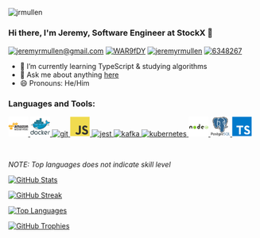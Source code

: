 <p align="left"> <img src="https://komarev.com/ghpvc/?username=jrmullen&label=Profile%20views&color=0e75b6&style=flat" alt="jrmullen" /> </p>

### Hi there, I'm Jeremy, Software Engineer at StockX 👋

<!-- Icons grabbed from https://rahuldkjain.github.io/gh-profile-readme-generator/ -->
<p align="left">
    <a href="https://linkedin.com/in/jeremyrmullen@gmail.com" target="blank"><img align="center" src="https://raw.githubusercontent.com/rahuldkjain/github-profile-readme-generator/master/src/images/icons/Social/linked-in-alt.svg" alt="jeremyrmullen@gmail.com" height="30" width="40" /></a>
    <a href="https://discord.gg/WAR9fDY" target="blank"><img align="center" src="https://raw.githubusercontent.com/rahuldkjain/github-profile-readme-generator/master/src/images/icons/Social/discord.svg" alt="WAR9fDY" height="30" width="40" /></a>
    <a href="https://twitter.com/jeremyrmullen" target="blank"><img align="center" src="https://raw.githubusercontent.com/rahuldkjain/github-profile-readme-generator/master/src/images/icons/Social/twitter.svg" alt="jeremyrmullen" height="30" width="40" /></a>
    <a href="https://stackoverflow.com/users/6348267" target="blank"><img align="center" src="https://raw.githubusercontent.com/rahuldkjain/github-profile-readme-generator/master/src/images/icons/Social/stack-overflow.svg" alt="6348267" height="30" width="40" /></a>
</p>

- 🌱 I’m currently learning TypeScript & studying algorithms
- 💬 Ask me about anything [here](https://github.com/jrmullen/jrmullen/issues)
- 😄 Pronouns: He/Him

### Languages and Tools:

<p align="left"> <a href="https://aws.amazon.com" target="_blank"> <img src="https://raw.githubusercontent.com/devicons/devicon/master/icons/amazonwebservices/amazonwebservices-original-wordmark.svg" alt="aws" width="40" height="40"/> </a> <a href="https://www.docker.com/" target="_blank"> <img src="https://raw.githubusercontent.com/devicons/devicon/master/icons/docker/docker-original-wordmark.svg" alt="docker" width="40" height="40"/> </a> <a href="https://git-scm.com/" target="_blank"> <img src="https://www.vectorlogo.zone/logos/git-scm/git-scm-icon.svg" alt="git" width="40" height="40"/> </a> <a href="https://developer.mozilla.org/en-US/docs/Web/JavaScript" target="_blank"> <img src="https://raw.githubusercontent.com/devicons/devicon/master/icons/javascript/javascript-original.svg" alt="javascript" width="40" height="40"/> </a> <a href="https://jestjs.io" target="_blank"> <img src="https://www.vectorlogo.zone/logos/jestjsio/jestjsio-icon.svg" alt="jest" width="40" height="40"/> </a> <a href="https://kafka.apache.org/" target="_blank"> <img src="https://www.vectorlogo.zone/logos/apache_kafka/apache_kafka-icon.svg" alt="kafka" width="40" height="40"/> </a> <a href="https://kubernetes.io" target="_blank"> <img src="https://www.vectorlogo.zone/logos/kubernetes/kubernetes-icon.svg" alt="kubernetes" width="40" height="40"/> </a> <a href="https://nodejs.org" target="_blank"> <img src="https://raw.githubusercontent.com/devicons/devicon/master/icons/nodejs/nodejs-original-wordmark.svg" alt="nodejs" width="40" height="40"/> </a> <a href="https://www.postgresql.org" target="_blank"> <img src="https://raw.githubusercontent.com/devicons/devicon/master/icons/postgresql/postgresql-original-wordmark.svg" alt="postgresql" width="40" height="40"/> </a> <a href="https://www.typescriptlang.org/" target="_blank"> <img src="https://raw.githubusercontent.com/devicons/devicon/master/icons/typescript/typescript-original.svg" alt="typescript" width="40" height="40"/> </a> </p>

<br>

<!-- GitHub Stats Widgets -->
*NOTE: Top languages does not indicate skill level*

[![GitHub Stats](https://github-readme-stats.vercel.app/api?username=jrmullen&count_private=true&show_icons=true&theme=shades-of-purple)](https://github.com/anuraghazra/github-readme-stats)

[![GitHub Streak](https://github-readme-streak-stats.herokuapp.com/?user=jrmullen&theme=shades-of-purple&date_format=M%20j%5B%2C%20Y%5D)](https://git.io/streak-stats)

[![Top Languages](https://github-readme-stats.vercel.app/api/top-langs/?username=jrmullen&layout=compact&hide=css&theme=shades-of-purple)](https://github.com/anuraghazra/github-readme-stats)

[![GitHub Trophies](https://github-profile-trophy.vercel.app/?username=jrmullen&theme=juicyfresh&no-bg=true)](https://github.com/ryo-ma/github-profile-trophy)
